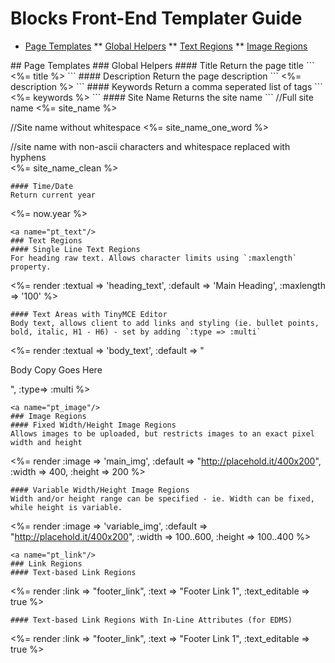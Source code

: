 # Blocks Front-End Templater Guide
* [Page Templates](#page_templates)
** [Global Helpers](#pt_global)
** [Text Regions](#pt_text)
** [Image Regions](#pt_image)
	

<a name="page_templates"/>
## Page Templates
<a name="pt_global"/>
### Global Helpers
#### Title
Return the page title
```
<%= title %>
```
#### Description
Return the page description
```
<%= description %>
```
#### Keywords
Return a comma seperated list of tags
```
<%= keywords %>
```
#### Site Name
Returns the site name
```
//Full site name	
<%= site_name %>

//Site name without whitespace
<%= site_name_one_word %>

//site name with non-ascii characters and whitespace replaced with hyphens	
<%= site_name_clean %>
```
#### Time/Date
Return current year
```
<%= now.year %>
```
<a name="pt_text"/>
### Text Regions
#### Single Line Text Regions
For heading raw text. Allows character limits using `:maxlength` property.
```
<%= render :textual => 'heading_text', :default => 'Main Heading', :maxlength => '100' %>
```
#### Text Areas with TinyMCE Editor
Body text, allows client to add links and styling (ie. bullet points, bold, italic, H1 - H6) - set by adding `:type => :multi`
```
<%= render :textual => 'body_text', :default => "<p>Body Copy Goes Here</p>", :type=> :multi %>
```
<a name="pt_image"/>
### Image Regions
#### Fixed Width/Height Image Regions
Allows images to be uploaded, but restricts images to an exact pixel width and height
```
<%= render :image => 'main_img',  :default => "http://placehold.it/400x200", :width => 400, :height => 200 %>
```
#### Variable Width/Height Image Regions
Width and/or height range can be specified - ie. Width can be fixed, while height is variable.
```
<%= render :image => 'variable_img', :default => "http://placehold.it/400x200", :width => 100..600, :height => 100..400 %>
```
<a name="pt_link"/>
### Link Regions
#### Text-based Link Regions
```
<%= render :link => "footer_link", :text => "Footer Link 1", :text_editable => true %>
```
#### Text-based Link Regions With In-Line Attributes (for EDMS)
```
<%= render :link => "footer_link", :text => "Footer Link 1", :text_editable => true %>
```
